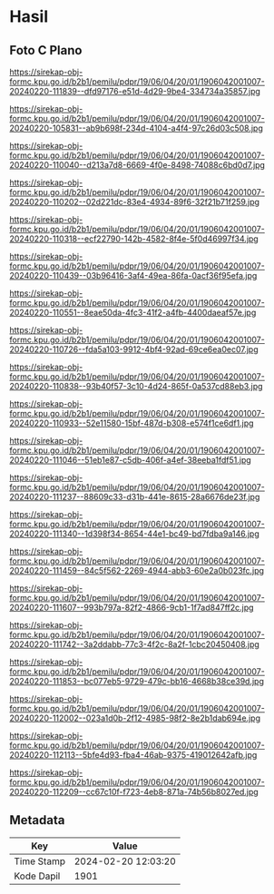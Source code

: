 # Hasil

## Foto C Plano

https://sirekap-obj-formc.kpu.go.id/b2b1/pemilu/pdpr/19/06/04/20/01/1906042001007-20240220-111839--dfd97176-e51d-4d29-9be4-334734a35857.jpg

https://sirekap-obj-formc.kpu.go.id/b2b1/pemilu/pdpr/19/06/04/20/01/1906042001007-20240220-105831--ab9b698f-234d-4104-a4f4-97c26d03c508.jpg

https://sirekap-obj-formc.kpu.go.id/b2b1/pemilu/pdpr/19/06/04/20/01/1906042001007-20240220-110040--d213a7d8-6669-4f0e-8498-74088c6bd0d7.jpg

https://sirekap-obj-formc.kpu.go.id/b2b1/pemilu/pdpr/19/06/04/20/01/1906042001007-20240220-110202--02d221dc-83e4-4934-89f6-32f21b71f259.jpg

https://sirekap-obj-formc.kpu.go.id/b2b1/pemilu/pdpr/19/06/04/20/01/1906042001007-20240220-110318--ecf22790-142b-4582-8f4e-5f0d46997f34.jpg

https://sirekap-obj-formc.kpu.go.id/b2b1/pemilu/pdpr/19/06/04/20/01/1906042001007-20240220-110439--03b96416-3af4-49ea-86fa-0acf36f95efa.jpg

https://sirekap-obj-formc.kpu.go.id/b2b1/pemilu/pdpr/19/06/04/20/01/1906042001007-20240220-110551--8eae50da-4fc3-41f2-a4fb-4400daeaf57e.jpg

https://sirekap-obj-formc.kpu.go.id/b2b1/pemilu/pdpr/19/06/04/20/01/1906042001007-20240220-110726--fda5a103-9912-4bf4-92ad-69ce6ea0ec07.jpg

https://sirekap-obj-formc.kpu.go.id/b2b1/pemilu/pdpr/19/06/04/20/01/1906042001007-20240220-110838--93b40f57-3c10-4d24-865f-0a537cd88eb3.jpg

https://sirekap-obj-formc.kpu.go.id/b2b1/pemilu/pdpr/19/06/04/20/01/1906042001007-20240220-110933--52e11580-15bf-487d-b308-e574f1ce6df1.jpg

https://sirekap-obj-formc.kpu.go.id/b2b1/pemilu/pdpr/19/06/04/20/01/1906042001007-20240220-111046--51eb1e87-c5db-406f-a4ef-38eeba1fdf51.jpg

https://sirekap-obj-formc.kpu.go.id/b2b1/pemilu/pdpr/19/06/04/20/01/1906042001007-20240220-111237--88609c33-d31b-441e-8615-28a6676de23f.jpg

https://sirekap-obj-formc.kpu.go.id/b2b1/pemilu/pdpr/19/06/04/20/01/1906042001007-20240220-111340--1d398f34-8654-44e1-bc49-bd7fdba9a146.jpg

https://sirekap-obj-formc.kpu.go.id/b2b1/pemilu/pdpr/19/06/04/20/01/1906042001007-20240220-111459--84c5f562-2269-4944-abb3-60e2a0b023fc.jpg

https://sirekap-obj-formc.kpu.go.id/b2b1/pemilu/pdpr/19/06/04/20/01/1906042001007-20240220-111607--993b797a-82f2-4866-9cb1-1f7ad847ff2c.jpg

https://sirekap-obj-formc.kpu.go.id/b2b1/pemilu/pdpr/19/06/04/20/01/1906042001007-20240220-111742--3a2ddabb-77c3-4f2c-8a2f-1cbc20450408.jpg

https://sirekap-obj-formc.kpu.go.id/b2b1/pemilu/pdpr/19/06/04/20/01/1906042001007-20240220-111853--bc077eb5-9729-479c-bb16-4668b38ce39d.jpg

https://sirekap-obj-formc.kpu.go.id/b2b1/pemilu/pdpr/19/06/04/20/01/1906042001007-20240220-112002--023a1d0b-2f12-4985-98f2-8e2b1dab694e.jpg

https://sirekap-obj-formc.kpu.go.id/b2b1/pemilu/pdpr/19/06/04/20/01/1906042001007-20240220-112113--5bfe4d93-fba4-46ab-9375-419012642afb.jpg

https://sirekap-obj-formc.kpu.go.id/b2b1/pemilu/pdpr/19/06/04/20/01/1906042001007-20240220-112209--cc67c10f-f723-4eb8-871a-74b56b8027ed.jpg


## Metadata

| Key        | Value               |
| ---------- | ------------------- |
| Time Stamp | 2024-02-20 12:03:20 |
| Kode Dapil | 1901                |



